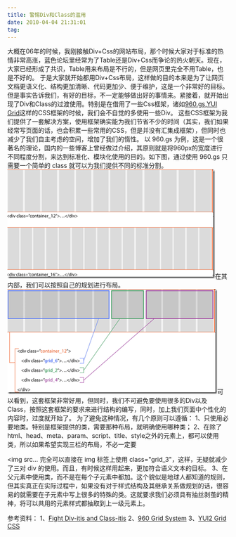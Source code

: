 ```yaml
---
title: 警惕Div和Class的滥用
date: 2010-04-04 21:31:01
tag: 
---
```


大概在06年的时候，我刚接触Div+Css的网站布局，那个时候大家对于标准的热情非常高涨，蓝色论坛里经常为了Table还是Div+Css而争论的热火朝天。现在，大家已经形成了共识，Table用来布局是不行的，但是网页里完全不用Table，也是不好的。
于是大家就开始都用Div+Css布局，这样做的目的本来是为了让网页文档更语义化、结构更加清晰、代码更加少、便于维护，这是一个非常好的目标。但是事实告诉我们，有好的目标，不一定能够做出好的事情来。紧接着，就开始出现了Div和Class的过渡使用。特别是在借用了一些Css框架，诸如[960.gs](http://960.gs/),[YUI Grid](http://developer.yahoo.com/yui/grids/)这样的CSS框架的时候，我们会不自觉的多使用一些Div。
这些CSS框架为我们提供了一套解决方案，使用框架确实能为我们节省不少的时间（其实，我们如果经常写页面的话，也会积累一些常用的CSS，但是并没有汇集成框架），但同时也减少了我们自主考虑的空间，增加了我们的惰性。
以 960.gs 为例，这是一个很著名的理论，国内的一些博客上曾经做过介绍，其原则就是将960px的宽度进行不同程度分割，来达到标准化、模块化使用的目的。如下图，通过使用 960.gs 只需要一个简单的 class 就可以为我们提供不同的标准分割。
[![](./20100404-div-css/image_thumb.png)](http://images.cnblogs.com/cnblogs_com/cocowool/WindowsLiveWriter/DivClass_1244F/image_2.png)在其内部，我们可以按照自己的规划进行布局。
[![](./20100404-div-css/image_thumb_1.png)](http://images.cnblogs.com/cnblogs_com/cocowool/WindowsLiveWriter/DivClass_1244F/image_4.png)可以看到，这套框架非常好用，但同时，我们不可避免要使用很多的Div以及Class，按照这套框架的要求来进行结构的编写，同时，加上我们页面中个性化的内容时，过度就开始了。
为了避免这种情况，有几个原则可以遵循：
1、只使用必要地类。特别是框架提供的类，需要那种布局，就明确使用哪种类；
2、在除了 html、head、meta、param、script、title、style之外的元素上，都可以使用类，所以如果希望实现三栏的布局，不必一定要 <div class="grid_3"><img src… 完全可以直接在 img 标签上使用 class="grid_3"，这样，无疑就减少了三对 div 的使用。而且，有时候这样用起来，更加符合语义文本的目标。
3、在父元素中使用类，而不是在每个子元素中都加。这个貌似是地球人都知道的规则，但其实真正在实际过程中，如果没有对于样式结构及其继承关系做规划的话，很容易的就需要在子元素中写上很多的特殊的类。这就要求我们必须具有抽丝剥茧的精神，将可以共用的元素样式都抽取到上一级元素上。

参考资料：
1、[Fight Div-itis and Class-itis](http://www.webdesignerdepot.com/2010/03/fight-div-itis-and-class-itis-with-the-960-grid-system/)
2、[960 Grid System](http://960.gs/)
3、[YUI2 Grid CSS](http://developer.yahoo.com/yui/grids/)












